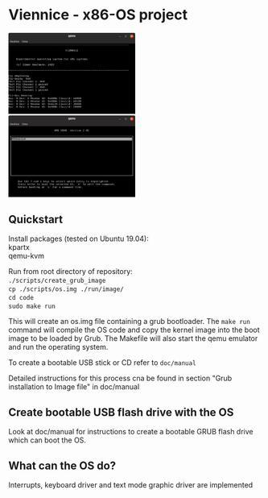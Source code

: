 # Viennice - x86-OS project

<img src="doc/pictures/viennice.png" width="50%">
<img src="doc/pictures/grub.png" width="50%">

## Quickstart

Install packages (tested on Ubuntu 19.04):  
kpartx  
qemu-kvm  

Run from root directory of repository:  
`./scripts/create_grub_image`  
`cp ./scripts/os.img ./run/image/`  
`cd code`  
`sudo make run`  

This will create an os.img file containing a grub bootloader. The `make run`
command will compile the OS code and copy the kernel image into the boot image
to be loaded by Grub. The Makefile will also start the qemu emulator and run
the operating system.

To create a bootable USB stick or CD refer to `doc/manual`

Detailed instructions for this process cna be found in section
"Grub installation to Image file" in doc/manual

## Create bootable USB flash drive with the OS

Look at doc/manual for instructions to create a bootable GRUB flash drive which can boot the OS.

## What can the OS do?

Interrupts, keyboard driver and text mode graphic driver are implemented


